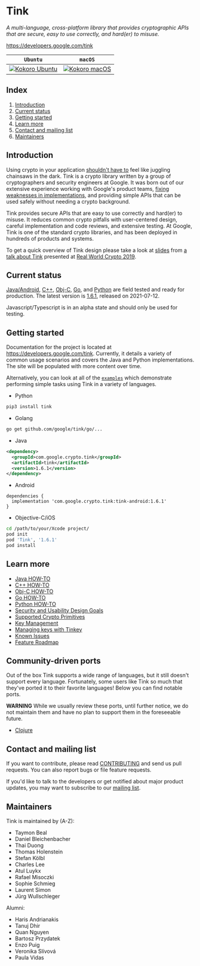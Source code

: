 # Tink

*A multi-language, cross-platform library that provides cryptographic APIs that are secure, easy to use correctly, and hard(er) to misuse.*

https://developers.google.com/tink

**`Ubuntu`**                        | **`macOS`**
----------------------------------- | ---------------------------------
[![Kokoro Ubuntu][ubuntu_badge]](#) | [![Kokoro macOS][macos_badge]](#)

[ubuntu_badge]: https://storage.googleapis.com/tink-kokoro-build-badges/tink-ubuntu.png
[macos_badge]: https://storage.googleapis.com/tink-kokoro-build-badges/tink-macos.png

## Index

1.  [Introduction](#introduction)
2.  [Current status](#current-status)
3.  [Getting started](#getting-started)
4.  [Learn more](#learn-more)
5.  [Contact and mailing list](#contact-and-mailing-list)
6.  [Maintainers](#maintainers)

## Introduction

Using crypto in your application [shouldn't have to][devs_are_users_too_slides]
feel like juggling chainsaws in the dark. Tink is a crypto library written by a
group of cryptographers and security engineers at Google. It was born out of our
extensive experience working with Google's product teams, [fixing weaknesses in
implementations](https://github.com/google/wycheproof), and providing simple
APIs that can be used safely without needing a crypto background.

Tink provides secure APIs that are easy to use correctly and hard(er) to misuse.
It reduces common crypto pitfalls with user-centered design, careful
implementation and code reviews, and extensive testing. At Google, Tink is one
of the standard crypto libraries, and has been deployed in hundreds of products
and systems.

To get a quick overview of Tink design please take a look at
[slides][tink_talk_slides] from [a talk about Tink][tink_talk_recording]
presented at [Real World Crypto 2019](https://rwc.iacr.org/2019/).

[devs_are_users_too_slides]: https://www.usenix.org/sites/default/files/conference/protected-files/hotsec15_slides_green.pdf
[tink_talk_slides]: docs/Tink-a_cryptographic_library--RealWorldCrypto2019.pdf
[tink_talk_recording]: https://www.youtube.com/watch?v=pqev9r3rUJs&t=9665

## Current status

[Java/Android](docs/JAVA-HOWTO.md), [C++](docs/CPP-HOWTO.md),
[Obj-C](docs/OBJC-HOWTO.md), [Go](docs/GOLANG-HOWTO.md), and
[Python](docs/PYTHON-HOWTO.md) are field tested and ready for production. The
latest version is [1.6.1](https://github.com/google/tink/releases/tag/v1.6.1),
released on 2021-07-12.

Javascript/Typescript is in an alpha state and should only be used for testing.

## Getting started

Documentation for the project is located at https://developers.google.com/tink.
Currently, it details a variety of common usage scenarios and covers the Java
and Python implementations. The site will be populated with more content over
time.

Alternatively, you can look at all of the [`examples`] which demonstrate
performing simple tasks using Tink in a variety of languages.

[`examples`]: https://github.com/google/tink/tree/master/examples

*   Python

```sh
pip3 install tink
```

*   Golang

```sh
go get github.com/google/tink/go/...
```

*   Java

```xml
<dependency>
  <groupId>com.google.crypto.tink</groupId>
  <artifactId>tink</artifactId>
  <version>1.6.1</version>
</dependency>
```

*   Android

```
dependencies {
  implementation 'com.google.crypto.tink:tink-android:1.6.1'
}
```

*   Objective-C/iOS

```sh
cd /path/to/your/Xcode project/
pod init
pod 'Tink', '1.6.1'
pod install
```

## Learn more

*   [Java HOW-TO](docs/JAVA-HOWTO.md)
*   [C++ HOW-TO](docs/CPP-HOWTO.md)
*   [Obj-C HOW-TO](docs/OBJC-HOWTO.md)
*   [Go HOW-TO](docs/GOLANG-HOWTO.md)
*   [Python HOW-TO](docs/PYTHON-HOWTO.md)
*   [Security and Usability Design Goals](docs/SECURITY-USABILITY.md)
*   [Supported Crypto Primitives](docs/PRIMITIVES.md)
*   [Key Management](docs/KEY-MANAGEMENT.md)
*   [Managing keys with Tinkey](docs/TINKEY.md)
*   [Known Issues](docs/KNOWN-ISSUES.md)
*   [Feature Roadmap](docs/ROADMAP.md)

## Community-driven ports

Out of the box Tink supports a wide range of languages, but it still doesn't
support every language. Fortunately, some users like Tink so much that they've
ported it to their favorite languages! Below you can find notable ports.

**WARNING** While we usually review these ports, until further notice, we do not
maintain them and have no plan to support them in the foreseeable future.

*   [Clojure](https://github.com/perkss/tinklj)

## Contact and mailing list

If you want to contribute, please read [CONTRIBUTING](docs/CONTRIBUTING.md)
and send us pull requests. You can also report bugs or file feature requests.

If you'd like to talk to the developers or get notified about major product
updates, you may want to subscribe to our
[mailing list](https://groups.google.com/forum/#!forum/tink-users).

## Maintainers

Tink is maintained by (A-Z):

-   Taymon Beal
-   Daniel Bleichenbacher
-   Thai Duong
-   Thomas Holenstein
-   Stefan Kölbl
-   Charles Lee
-   Atul Luykx
-   Rafael Misoczki
-   Sophie Schmieg
-   Laurent Simon
-   Jürg Wullschleger

Alumni:

-   Haris Andrianakis
-   Tanuj Dhir
-   Quan Nguyen
-   Bartosz Przydatek
-   Enzo Puig
-   Veronika Slívová
-   Paula Vidas
